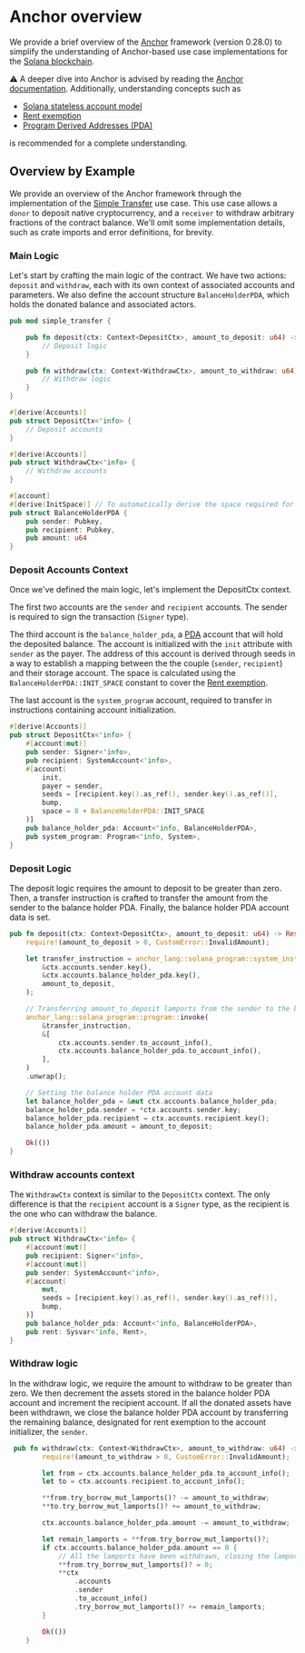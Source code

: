 # Anchor overview

We provide a brief overview of the [Anchor](https://www.anchor-lang.com) framework (version 0.28.0) to simplify the understanding of Anchor-based use case implementations for the [Solana blockchain](https://solana.com).


⚠️ A deeper dive into Anchor is advised by reading the [Anchor documentation](https://www.anchor-lang.com). Additionally, understanding concepts such as 
- [Solana stateless account model](https://solanacookbook.com/core-concepts/accounts.html#facts)
- [Rent exemption](https://solanacookbook.com/core-concepts/accounts.html#rent)
- [Program Derived Addresses (PDA)](https://solanacookbook.com/core-concepts/pdas.html#facts)

is recommended for a complete understanding.

## Overview by Example

We provide an overview of the Anchor framework through the implementation of the [Simple Transfer](contracts/simple_transfer) use case. This use case allows a `donor` to deposit native cryptocurrency, and a `receiver` to withdraw arbitrary fractions of the contract balance. We'll omit some implementation details, such as crate imports and error definitions, for brevity.

### Main Logic

Let's start by crafting the main logic of the contract. We have two actions: `deposit` and `withdraw`, each with its own context of associated accounts and parameters. We also define the account structure `BalanceHolderPDA`, which holds the donated balance and associated actors.


```rust
pub mod simple_transfer {

    pub fn deposit(ctx: Context<DepositCtx>, amount_to_deposit: u64) -> Result<()> {
        // Deposit logic
    }

    pub fn withdraw(ctx: Context<WithdrawCtx>, amount_to_withdraw: u64) -> Result<()> {
        // Withdraw logic
    }
}

#[derive(Accounts)]
pub struct DepositCtx<'info> {
    // Deposit accounts
}

#[derive(Accounts)]
pub struct WithdrawCtx<'info> {
    // Withdraw accounts
}

#[account]
#[derive(InitSpace)] // To automatically derive the space required for the account
pub struct BalanceHolderPDA {
    pub sender: Pubkey,
    pub recipient: Pubkey,
    pub amount: u64
}
```

### Deposit Accounts Context
Once we've defined the main logic, let's implement the DepositCtx context.

The first two accounts are the `sender` and `recipient` accounts. The sender is required to sign the transaction (`Signer` type). 

The third account is the `balance_holder_pda`, a [PDA](https://solanacookbook.com/core-concepts/pdas.html#facts) account that will hold the deposited balance. The account is initialized with the `init` attribute with `sender` as the payer. The address of this account is derived through seeds in a way to establish a mapping between the the couple (`sender`, `recipient`) and their storage account. The space is calculated using the `BalanceHolderPDA::INIT_SPACE` constant to cover the [Rent exemption](https://solanacookbook.com/core-concepts/accounts.html#rent).

The last account is the `system_program` account, required to transfer in instructions containing account initialization.

```rust
#[derive(Accounts)]
pub struct DepositCtx<'info> {
    #[account(mut)]
    pub sender: Signer<'info>,
    pub recipient: SystemAccount<'info>,
    #[account(
        init, 
        payer = sender, 
        seeds = [recipient.key().as_ref(), sender.key().as_ref()],
        bump,
        space = 8 + BalanceHolderPDA::INIT_SPACE
    )]
    pub balance_holder_pda: Account<'info, BalanceHolderPDA>,
    pub system_program: Program<'info, System>,
}
```

### Deposit Logic

The deposit logic requires the amount to deposit to be greater than zero. Then, a transfer instruction is crafted to transfer the amount from the sender to the balance holder PDA. Finally, the balance holder PDA account data is set.

```rust
pub fn deposit(ctx: Context<DepositCtx>, amount_to_deposit: u64) -> Result<()> {
    require!(amount_to_deposit > 0, CustomError::InvalidAmount);

    let transfer_instruction = anchor_lang::solana_program::system_instruction::transfer(
        &ctx.accounts.sender.key(),
        &ctx.accounts.balance_holder_pda.key(),
        amount_to_deposit,
    );

    // Transferring amount_to_deposit lamports from the sender to the balance holder PDA
    anchor_lang::solana_program::program::invoke(
        &transfer_instruction,
        &[
            ctx.accounts.sender.to_account_info(),
            ctx.accounts.balance_holder_pda.to_account_info(),
        ],
    )
    .unwrap();

    // Setting the balance holder PDA account data
    let balance_holder_pda = &mut ctx.accounts.balance_holder_pda;
    balance_holder_pda.sender = *ctx.accounts.sender.key;
    balance_holder_pda.recipient = ctx.accounts.recipient.key();
    balance_holder_pda.amount = amount_to_deposit;

    Ok(())
}
```

### Withdraw accounts context

The `WithdrawCtx` context is similar to the `DepositCtx` context. The only difference is that the `recipient` account is a `Signer` type, as the recipient is the one who can withdraw the balance.

```rust
#[derive(Accounts)]
pub struct WithdrawCtx<'info> {
    #[account(mut)]
    pub recipient: Signer<'info>,
    #[account(mut)]
    pub sender: SystemAccount<'info>,
    #[account(
        mut, 
        seeds = [recipient.key().as_ref(), sender.key().as_ref()],
        bump,
    )]
    pub balance_holder_pda: Account<'info, BalanceHolderPDA>,
    pub rent: Sysvar<'info, Rent>,
}
```

### Withdraw logic

In the withdraw logic, we require the amount to withdraw to be greater than zero. We then decrement the assets stored in the balance holder PDA account and increment the recipient account. If all the donated assets have been withdrawn, we close the balance holder PDA account by transferring the remaining balance, designated for rent exemption to the account initializer, the `sender`.

```rust
 pub fn withdraw(ctx: Context<WithdrawCtx>, amount_to_withdraw: u64) -> Result<()> {
        require!(amount_to_withdraw > 0, CustomError::InvalidAmount);

        let from = ctx.accounts.balance_holder_pda.to_account_info();
        let to = ctx.accounts.recipient.to_account_info();

        **from.try_borrow_mut_lamports()? -= amount_to_withdraw;
        **to.try_borrow_mut_lamports()? += amount_to_withdraw;

        ctx.accounts.balance_holder_pda.amount -= amount_to_withdraw;

        let remain_lamports = **from.try_borrow_mut_lamports()?;
        if ctx.accounts.balance_holder_pda.amount == 0 {
            // All the lamports have been withdrawn, closing the lamports holder account account
            **from.try_borrow_mut_lamports()? = 0;
            **ctx
                .accounts
                .sender
                .to_account_info()
                .try_borrow_mut_lamports()? += remain_lamports;
        }

        Ok(())
    }
```